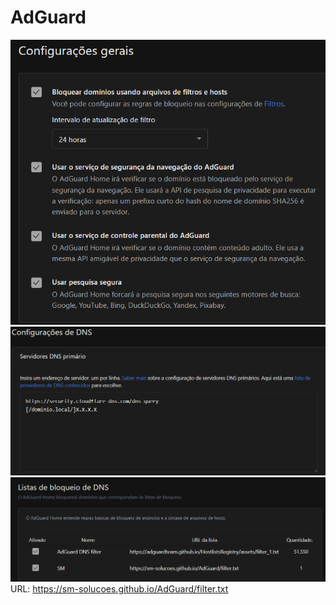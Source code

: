 # AdGuard
![alt text](https://github.com/SM-Solucoes/AdGuard/blob/main/Configura%C3%A7%C3%B5es%20gerais.png)
![alt text](https://github.com/SM-Solucoes/AdGuard/blob/main/Configura%C3%A7%C3%B5es%20de%20DNS.png)
![alt text](https://github.com/SM-Solucoes/AdGuard/blob/main/Listas%20de%20bloqueio%20de%20DNS.png)
URL: https://sm-solucoes.github.io/AdGuard/filter.txt
